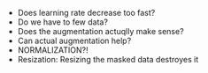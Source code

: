 - Does learning rate decrease too fast?
- Do we have to few data?
- Does the augmentation actuqlly make sense?
- Can actual augmentation help?
- NORMALIZATION?!
- Resization: Resizing the masked data destroyes it